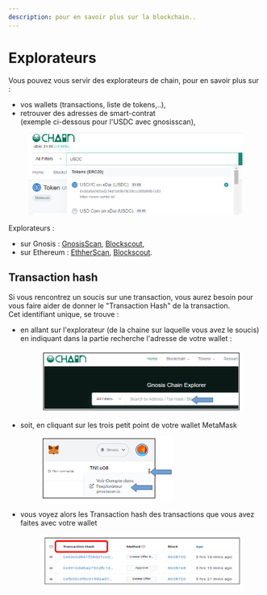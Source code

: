 ```yaml
---
description: pour en savoir plus sur la blockchain..
---
```


# Explorateurs

Vous pouvez vous servir des explorateurs de chain, pour en savoir plus sur : &#x20;

* vos wallets (transactions, liste de tokens,..),
* retrouver des adresses de smart-contrat \
  &#x20;                            (exemple ci-dessous pour l'USDC avec gnosisscan),

<figure><img src="../../.gitbook/assets/image (48).png" alt=""><figcaption></figcaption></figure>

Explorateurs :&#x20;

* sur Gnosis : [GnosisScan](https://gnosisscan.io/), [Blockscout](https://blockscout.com/xdai/mainnet),
* sur Ethereum : [EthherScan](https://etherscan.io/),  [Blockscout](https://blockscout.com/eth/mainnet).

## Transaction hash

Si vous rencontrez un soucis sur une transaction, vous aurez besoin pour vous faire aider de donner le "Transaction Hash" de la transaction.\
Cet identifiant unique, se trouve :

*   en allant sur l'explorateur (de la chaine sur laquelle vous avez  le soucis) en indiquant dans la partie recherche l'adresse de votre wallet :

    <figure><img src="../../.gitbook/assets/image (1) (2).png" alt=""><figcaption></figcaption></figure>
*   soit, en cliquant sur les trois petit point de votre wallet  MetaMask

    <figure><img src="../../.gitbook/assets/image (1).png" alt=""><figcaption></figcaption></figure>
*   vous voyez alors les Transaction hash des transactions que vous avez faites avec votre wallet

    <figure><img src="../../.gitbook/assets/image (5).png" alt=""><figcaption></figcaption></figure>
